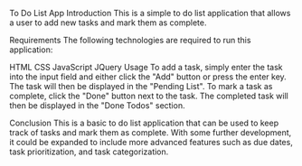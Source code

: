 To Do List App
Introduction
This is a simple to do list application that allows a user to add new tasks and mark them as complete.

Requirements
The following technologies are required to run this application:

HTML
CSS
JavaScript
JQuery
Usage
To add a task, simply enter the task into the input field and either click the "Add" button or press the enter key. The task will then be displayed in the "Pending List". To mark a task as complete, click the "Done" button next to the task. The completed task will then be displayed in the "Done Todos" section.

Conclusion
This is a basic to do list application that can be used to keep track of tasks and mark them as complete. With some further development, it could be expanded to include more advanced features such as due dates, task prioritization, and task categorization.